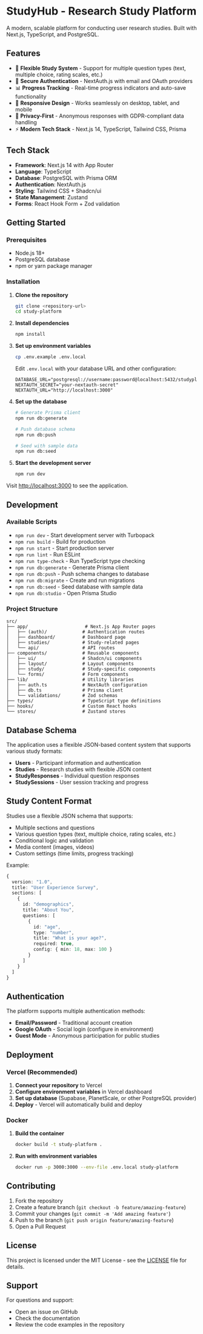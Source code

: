 # StudyHub - Research Study Platform

A modern, scalable platform for conducting user research studies. Built with Next.js, TypeScript, and PostgreSQL.

## Features

- 🧪 **Flexible Study System** - Support for multiple question types (text, multiple choice, rating scales, etc.)
- 🔐 **Secure Authentication** - NextAuth.js with email and OAuth providers
- 📊 **Progress Tracking** - Real-time progress indicators and auto-save functionality
- 📱 **Responsive Design** - Works seamlessly on desktop, tablet, and mobile
- 🎯 **Privacy-First** - Anonymous responses with GDPR-compliant data handling
- ⚡ **Modern Tech Stack** - Next.js 14, TypeScript, Tailwind CSS, Prisma

## Tech Stack

- **Framework**: Next.js 14 with App Router
- **Language**: TypeScript
- **Database**: PostgreSQL with Prisma ORM
- **Authentication**: NextAuth.js
- **Styling**: Tailwind CSS + Shadcn/ui
- **State Management**: Zustand
- **Forms**: React Hook Form + Zod validation

## Getting Started

### Prerequisites

- Node.js 18+
- PostgreSQL database
- npm or yarn package manager

### Installation

1. **Clone the repository**
   ```bash
   git clone <repository-url>
   cd study-platform
   ```

2. **Install dependencies**
   ```bash
   npm install
   ```

3. **Set up environment variables**
   ```bash
   cp .env.example .env.local
   ```

   Edit `.env.local` with your database URL and other configuration:
   ```env
   DATABASE_URL="postgresql://username:password@localhost:5432/studyplatform"
   NEXTAUTH_SECRET="your-nextauth-secret"
   NEXTAUTH_URL="http://localhost:3000"
   ```

4. **Set up the database**
   ```bash
   # Generate Prisma client
   npm run db:generate

   # Push database schema
   npm run db:push

   # Seed with sample data
   npm run db:seed
   ```

5. **Start the development server**
   ```bash
   npm run dev
   ```

Visit [http://localhost:3000](http://localhost:3000) to see the application.

## Development

### Available Scripts

- `npm run dev` - Start development server with Turbopack
- `npm run build` - Build for production
- `npm run start` - Start production server
- `npm run lint` - Run ESLint
- `npm run type-check` - Run TypeScript type checking
- `npm run db:generate` - Generate Prisma client
- `npm run db:push` - Push schema changes to database
- `npm run db:migrate` - Create and run migrations
- `npm run db:seed` - Seed database with sample data
- `npm run db:studio` - Open Prisma Studio

### Project Structure

```
src/
├── app/                     # Next.js App Router pages
│   ├── (auth)/             # Authentication routes
│   ├── dashboard/          # Dashboard page
│   ├── studies/            # Study-related pages
│   └── api/                # API routes
├── components/             # Reusable components
│   ├── ui/                 # Shadcn/ui components
│   ├── layout/             # Layout components
│   ├── study/              # Study-specific components
│   └── forms/              # Form components
├── lib/                    # Utility libraries
│   ├── auth.ts             # NextAuth configuration
│   ├── db.ts               # Prisma client
│   └── validations/        # Zod schemas
├── types/                  # TypeScript type definitions
├── hooks/                  # Custom React hooks
└── stores/                 # Zustand stores
```

## Database Schema

The application uses a flexible JSON-based content system that supports various study formats:

- **Users** - Participant information and authentication
- **Studies** - Research studies with flexible JSON content
- **StudyResponses** - Individual question responses
- **StudySessions** - User session tracking and progress

## Study Content Format

Studies use a flexible JSON schema that supports:

- Multiple sections and questions
- Various question types (text, multiple choice, rating scales, etc.)
- Conditional logic and validation
- Media content (images, videos)
- Custom settings (time limits, progress tracking)

Example:
```typescript
{
  version: "1.0",
  title: "User Experience Survey",
  sections: [
    {
      id: "demographics",
      title: "About You",
      questions: [
        {
          id: "age",
          type: "number",
          title: "What is your age?",
          required: true,
          config: { min: 18, max: 100 }
        }
      ]
    }
  ]
}
```

## Authentication

The platform supports multiple authentication methods:

- **Email/Password** - Traditional account creation
- **Google OAuth** - Social login (configure in environment)
- **Guest Mode** - Anonymous participation for public studies

## Deployment

### Vercel (Recommended)

1. **Connect your repository** to Vercel
2. **Configure environment variables** in Vercel dashboard
3. **Set up database** (Supabase, PlanetScale, or other PostgreSQL provider)
4. **Deploy** - Vercel will automatically build and deploy

### Docker

1. **Build the container**
   ```bash
   docker build -t study-platform .
   ```

2. **Run with environment variables**
   ```bash
   docker run -p 3000:3000 --env-file .env.local study-platform
   ```

## Contributing

1. Fork the repository
2. Create a feature branch (`git checkout -b feature/amazing-feature`)
3. Commit your changes (`git commit -m 'Add amazing feature'`)
4. Push to the branch (`git push origin feature/amazing-feature`)
5. Open a Pull Request

## License

This project is licensed under the MIT License - see the [LICENSE](LICENSE) file for details.

## Support

For questions and support:
- Open an issue on GitHub
- Check the documentation
- Review the code examples in the repository
